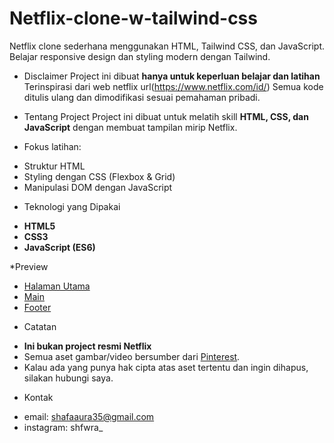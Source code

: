# Netflix-clone-w-tailwind-css
Netflix clone sederhana menggunakan HTML, Tailwind CSS, dan JavaScript.   Belajar responsive design dan styling modern dengan Tailwind.

* Disclaimer
Project ini dibuat **hanya untuk keperluan belajar dan latihan**
Terinspirasi dari web netflix url(https://www.netflix.com/id/)
Semua kode ditulis ulang dan dimodifikasi sesuai pemahaman pribadi.

* Tentang Project
Project ini dibuat untuk melatih skill **HTML, CSS, dan JavaScript** dengan membuat tampilan mirip Netflix.

* Fokus latihan:
- Struktur HTML
- Styling dengan CSS (Flexbox & Grid)
- Manipulasi DOM dengan JavaScript

* Teknologi yang Dipakai
- **HTML5**
- **CSS3**
- **JavaScript (ES6)**

*Preview
- [Halaman Utama](https://github.com/Shafawra/Netflix-clone-w-tailwind-css/issues/2)
- [Main](https://github.com/Shafawra/Netflix-clone-w-tailwind-css/issues/3)
- [Footer](https://github.com/Shafawra/Netflix-clone-w-tailwind-css/issues/4)

* Catatan
- **Ini bukan project resmi Netflix** 
- Semua aset gambar/video bersumber dari [Pinterest](https://id.pinterest.com/).
- Kalau ada yang punya hak cipta atas aset tertentu dan ingin dihapus, silakan hubungi saya.

* Kontak
- email: shafaaura35@gmail.com
- instagram: shfwra_
